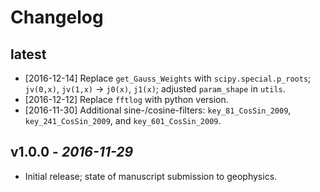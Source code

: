 # Changelog

## latest

* [2016-12-14] Replace `get_Gauss_Weights` with `scipy.special.p_roots`;
  `jv(0,x)`, `jv(1,x)` -> `j0(x)`, `j1(x)`; adjusted `param_shape` in `utils`.
* [2016-12-12] Replace `fftlog` with python version.
* [2016-11-30] Additional sine-/cosine-filters: `key_81_CosSin_2009`,
  `key_241_CosSin_2009`, and `key_601_CosSin_2009`.

## v1.0.0 - *2016-11-29*

* Initial release; state of manuscript submission to geophysics.
